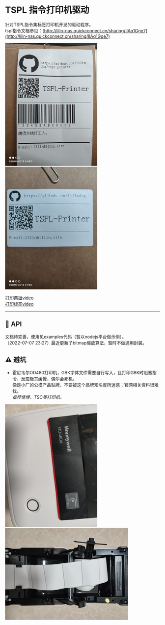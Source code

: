 # TSPL 指令打印机驱动

针对TSPL指令集标签打印机开发的驱动程序。   
tspl指令文档参见：[http://lilin-nas.quickconnect.cn/sharing/IlAq1Gge7](http://lilin-nas.quickconnect.cn/sharing/IlAq1Gge7)

![看不见请翻墙](./docs/ticket_example.jpg)
![看不见请翻墙](./docs/label_example.jpg)

[打印票据video](https://www.bilibili.com/video/BV1Nf4y1f7rg/?vd_source=a8ac49f5b8494f07c5d15be8189fe3dd)   
[打印标签video](https://www.bilibili.com/video/BV1WL4y1A7BS/?vd_source=a8ac49f5b8494f07c5d15be8189fe3dd)

---

## 🔨 API 
文档待完善，使用见examples代码（暂以nodejs平台做示例）。    
（2022-07-07 23:27）最近更新了bitmap缩放算法，暂时不做通用封装。  

## ⚠️ 避坑

* 霍尼韦尔OD480打印机，GBK字体文件需要自行写入，且打印GBK时阻塞指令，反应极其缓慢，偶尔会死机。   
  像是小厂的公模产品贴牌，不要被这个品牌知名度所迷惑；官网相关资料很难找。      
  *推荐佳博，TSC等打印机。*    

![看不见请翻墙](./docs/printer1.jpg) ![看不见请翻墙](./docs/printer2.jpg)   

